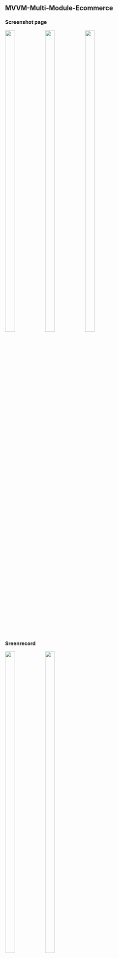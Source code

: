 ## MVVM-Multi-Module-Ecommerce

### Screenshot page
<p align="left">
<img src="https://user-images.githubusercontent.com/8013333/174327536-35414886-2089-43fe-947e-717aec7c5aa7.png" height="50%" width="25%"/>
<img src="https://user-images.githubusercontent.com/8013333/174333504-975f6e71-367c-46fd-b187-112dc439c448.png" height="50%" width="25%" />
<img src="https://user-images.githubusercontent.com/8013333/174327573-ca00c9ce-bdb5-415b-98c1-2b590830e281.png" height="50%" width="25%" />
</p>

### Sreenrecord
<p align="left">
<img src="https://user-images.githubusercontent.com/8013333/174329817-ef86e19a-78a4-47ba-908a-2823acddf6bd.gif" height="50%" width="25%" />
<img src="https://user-images.githubusercontent.com/8013333/174333600-35c32832-ca59-4e3a-9ff6-f6d94e600233.gif" height="50%" width="25%" />
</p>
